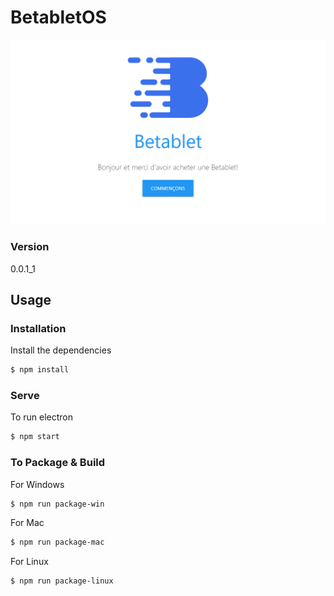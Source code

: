 
# BetabletOS
![demo](https://github.com/lunar-d/BetabletOS/raw/master/assets/demo/alph1.png)
### Version
0.0.1_1

## Usage

### Installation

Install the dependencies

```sh
$ npm install
```

### Serve
To run electron

```sh
$ npm start
```

### To Package & Build

For Windows

```sh
$ npm run package-win
```

For Mac

```sh
$ npm run package-mac
```

For Linux

```sh
$ npm run package-linux
```
